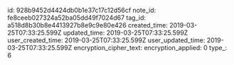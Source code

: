 id: 928b9452d4424db0b1e37c17c12d56cf
note_id: fe8ceeb027324a52ba05dd49f7024d67
tag_id: a518d8b30b8e4413927b8e9c9e80e426
created_time: 2019-03-25T07:33:25.599Z
updated_time: 2019-03-25T07:33:25.599Z
user_created_time: 2019-03-25T07:33:25.599Z
user_updated_time: 2019-03-25T07:33:25.599Z
encryption_cipher_text: 
encryption_applied: 0
type_: 6